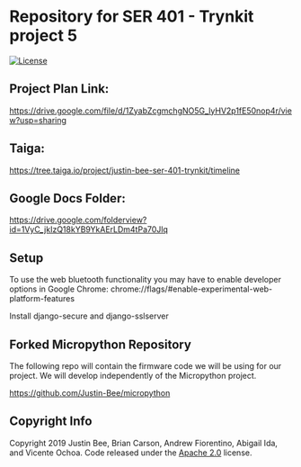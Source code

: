 # Repository for SER 401 - Trynkit project 5

[![License](https://img.shields.io/badge/License-Apache%202.0-blue.svg)](https://opensource.org/licenses/Apache-2.0)

## Project Plan Link:

https://drive.google.com/file/d/1ZyabZcgmchgNO5G_lyHV2p1fE50nop4r/view?usp=sharing

## Taiga:

https://tree.taiga.io/project/justin-bee-ser-401-trynkit/timeline

## Google Docs Folder:

https://drive.google.com/folderview?id=1VyC_jkIzQ18kYB9YkAErLDm4tPa70Jlq

## Setup

To use the web bluetooth functionality you may have to enable developer options in Google Chrome:
  chrome://flags/#enable-experimental-web-platform-features
  
Install django-secure and django-sslserver

## Forked Micropython Repository

The following repo will contain the firmware code we will be using for our project. We will develop independently of the Micropython project.

https://github.com/Justin-Bee/micropython


## Copyright Info

Copyright 2019 Justin Bee, Brian Carson, Andrew Fiorentino, Abigail Ida, and Vicente Ochoa. Code released under the [Apache 2.0](https://github.com/Justin-Bee/SER401_Trynkit/blob/master/LICENSE) license.
